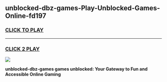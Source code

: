 
## unblocked-dbz-games-Play-Unblocked-Games-Online-fd197
<h3>
<a href="https://premium76.site?title=unblocked-dbz-games&ref=25A">CLICK TO PLAY</a></h3>
<hr>

<h3>
<a href="https://premium76.site?title=unblocked-dbz-games&ref=25A">CLICK 2 PLAY</a>
  
</h3>

<a href="https://premium76.site?title=unblocked-dbz-games&ref=25A"><img src="https://clearcache.store/games.png"></a>


**unblocked-dbz-games games unblocked: Your Gateway to Fun and Accessible Online Gaming**
